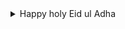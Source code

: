 <details>
  <summary>Happy holy Eid ul Adha</summary>
    ![Card](eidII.jpg)

  ```
  Welcome to the introducing landscape of Rashadul Islam ross!
  ```

<details>
        <summary> [ C ] Greeting</summary>

  ```
  English v0.01:
  ```
   > Dear or beloved, at the time of the Holy festival, my warmest greetings to you. Healthy lifestyles, healthy relationships, being safe with others, ethical thinking and altruistic practices will help guide you on your journey. To you at home and abroad, and to all of your loved ones and closest ones, Eid ul Adha Mubarak! #Eid_II #Shared_value #Festival

  ```
  Bengla v0.01:
  ```

   > প্রিয় বা শ্রদ্ধেয়, পবিত্র উত্সবের সময়ে আপনাকে আমার উষ্ণ শুভেচ্ছা। স্বাস্থ্যকর জীবনধারা, স্বাস্থ্যকর সম্পর্ক, অন্যদের নিরাপদ রাখতে নিরাপদ থাকা, মানসম্মত চিন্তাধারা এবং আর্থ-সামাজিক চাকায় অবদান আপনাকে আপনার পথে সাহায্য করুক। দেশে ও বিদেশে আপনাকে, আপনার নিকটতম এবং প্রিয়তম সকলকে ঈদুল আযহা মোবারক! #ঈদ_II #শেয়ার্ড_ভ্যালু #উৎসব

  ```
  French v0.01 :
  ```

   > Cher ou bien-aimé, à l'époque de la Semaine sainte, mes salutations les plus chaleureuses à vous. Des modes de vie sains, des relations saines, la sécurité avec les autres, la pensée éthique et les pratiques altruistes vous guideront dans votre voyage. A vous au pays et à l'étranger, et à tous vos proches et les plus proches, une bonne période de une bonne période de Semaine sainte! #Eid_II #Valeur partagée #Festival


</details>

<details>
    <summary> [ D ] Portrait>

  ```
  Image of mine
  ```
   ![rashadul](ross.jpg)

</details>

<details>
   <summary> [ E ] How to reach me?</summary>

  ```
  Current
  ```

   | Title      | Address |  Type |
   | :---        |    :----:   |          ---: |
   | Webex      | Gmail: rashadul.cse       | Video call   |
   | Postbox      | Outlook: itsme.rashadul       | Email   |
   | SMS/Pager  | +HH0 AHDA GO ROSS        |  Love to read this      |
   | Cell  | +HH0 AGA DAA HCIE        |  5AM to 11PM EDT      |
   | Venue  | BE.7376062, HI.2598786        |  Come with your friends & family|

</details>

```
Thank you!
```
</details>
